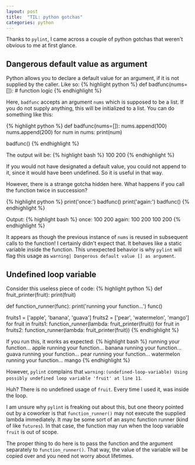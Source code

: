 ```yaml
---
layout: post
title:  "TIL: python gotchas"
categories: python
---
```

Thanks to `pylint`, I came across a couple of python gotchas that weren't obvious to me at first glance.

## Dangerous default value as argument
Python allows you to declare a default value for an argument, if it is not supplied by the caller. Like so:
{% highlight python %}
def badfunc(nums=[]):
    # function logic
{% endhighlight %}

Here, `badfunc` accepts an argument `nums` which is supposed to be a list. If you do not supply anything, this will be initialized to a list. You can do something like this:

{% highlight python %}
def badfunc(nums=[]):
    nums.append(100)
    nums.append(200)
    for num in nums:
        print(num)

badfunc()
{% endhighlight %}

The output will be:
{% highlight bash %}
100
200
{% endhighlight %}

If you would not have designated a default value, you could not append to it, since it would have been undefined. So it is useful in that way.

However, there is a strange gotcha hidden here. What happens if you call the function twice in succession?

{% highlight python %}
print('once:')
badfunc()
print('again:')
badfunc()
{% endhighlight %}

Output:
{% highlight bash %}
once:
100
200
again:
100
200
100
200
{% endhighlight %}

It appears as though the previous instance of `nums` is reused in subsequent calls to the function! I certainly didn't expect that. It behaves like a static variable inside the function. This unexpected behavior is why `pylint` will flag this usage as `warning| Dangerous default value [] as argument`.

## Undefined loop variable
Consider this useless piece of code:
{% highlight python %}
def fruit_printer(fruit):
    print(fruit)

def function_runner(func):
    print('running your function...')
    func()

fruits1 = ['apple', 'banana', 'guava']
fruits2 = ['pear', 'watermelon', 'mango']
for fruit in fruits1:
    function_runner(lambda: fruit_printer(fruit))
for fruit in fruits2:
    function_runner(lambda: fruit_printer(fruit))
{% endhighlight %}

If you run this, it works as expected:
{% highlight bash %}
running your function...
apple
running your function...
banana
running your function...
guava
running your function...
pear
running your function...
watermelon
running your function...
mango
{% endhighlight %}

However, `pylint` complains that `warning:(undefined-loop-variable) Using possibly undefined loop variable 'fruit' at line 11`.

Huh? There is no undefined usage of `fruit`. Every time I used it, was inside the loop.

I am unsure why `pylint` is freaking out about this, but one theory pointed out by a coworker is that `function_runner()` may not execute the supplied lambda immediately. It may be some sort of an async function runner (kind of like `futures`). In that case, the function may run when the loop variable `fruit` is out of scope.

The proper thing to do here is to pass the function and the argument separately to `function_runner()`. That way, the value of the variable will be copied over and you need not worry about lifetimes.